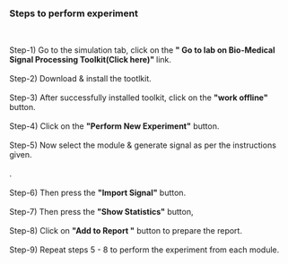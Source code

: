 ### Steps to perform experiment
<br>

Step-1) Go to the simulation tab, click on the  <b>" Go to lab on Bio-Medical Signal Processing Toolkit(Click here)" </b> link.<br><br>
Step-2) Download & install  the tootlkit. <br><br>
Step-3) After successfully installed toolkit, click on the <b>"work offline"</b>  button.<br><br>
Step-4) Click on the <b>"Perform New Experiment"</b>  button.<br><br>
Step-5) Now select the module & generate signal as per the instructions given.<br><br>
.<br><br>
Step-6) Then press the <b>"Import Signal"</b> button.<br><br>
Step-7) Then press the <b>"Show Statistics"</b> button,<br><br>
Step-8) Click on <b>"Add to Report "</b> button to prepare the report.<br><br>
Step-9) Repeat steps 5 - 8 to perform the experiment from each module.<br><br>

